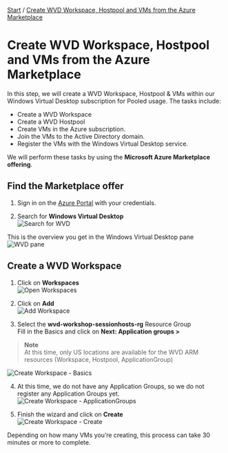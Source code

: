 [Start](/CA-Microsoft-WVD_ARM-Workshop/) / [Create WVD Workspace, Hostpool and VMs from the Azure Marketplace](/CA-Microsoft-WVD_ARM-Workshop/Create%20WVD%20Hostpool%20and%20VM%20for%20Pooled%20usage/)
# Create WVD Workspace, Hostpool and VMs from the Azure Marketplace

In this step, we will create a WVD Workspace, Hostpool & VMs within our Windows Virtual Desktop subscription for Pooled usage. The tasks include:

* Create a WVD Workspace
* Create a WVD Hostpool
* Create VMs in the Azure subscription.
* Join the VMs to the Active Directory domain.
* Register the VMs with the Windows Virtual Desktop service.

We will perform these tasks by using the **Microsoft Azure Marketplace offering**.

## Find the Marketplace offer

1. Sign in on the [Azure Portal](https://portal.azure.com) with your credentials.

2. Search for **Windows Virtual Desktop**<br/>
![Search for WVD](https://michawets.github.io/CA-Microsoft-WVD_ARM-Workshop/images/AzurePortal-SearchWindowsVirtualDesktop.png)

This is the overview you get in the Windows Virtual Desktop pane<br/>
![WVD pane](https://michawets.github.io/CA-Microsoft-WVD_ARM-Workshop/images/AzurePortal-SearchWindowsVirtualDesktop-Overview.png)


## Create a WVD Workspace

1. Click on **Workspaces**<br/>
![Open Workspaces](https://michawets.github.io/CA-Microsoft-WVD_ARM-Workshop/images/AzurePortal-WVD-CreateWorkspace.png)

2. Click on **Add**<br/>
![Add Workspace](https://michawets.github.io/CA-Microsoft-WVD_ARM-Workshop/images/AzurePortal-WVD-CreateWorkspace-Add.png)

3. Select the **wvd-workshop-sessionhosts-rg** Resource Group<br/>
Fill in the Basics and click on **Next: Application groups >**<br/>
 > **Note**<br/>
 > At this time, only US locations are available for the WVD ARM resources (Workspace, Hostpool, ApplicationGroup)
 > 
![Create Workspace - Basics](https://michawets.github.io/CA-Microsoft-WVD_ARM-Workshop/images/AzurePortal-WVD-CreateWorkspace-Basics.png)

4. At this time, we do not have any Application Groups, so we do not register any Application Groups yet.<br/>
![Create Workspace - ApplicationGroups](https://michawets.github.io/CA-Microsoft-WVD_ARM-Workshop/images/AzurePortal-WVD-CreateWorkspace-ApplicationGroups.png)

5. Finish the wizard and click on **Create**<br/>
![Create Workspace - Create](https://michawets.github.io/CA-Microsoft-WVD_ARM-Workshop/images/AzurePortal-WVD-CreateWorkspace-Create.png)

Depending on how many VMs you’re creating, this process can take 30 minutes or more to complete.



<script type="text/javascript">
    setTimeout(function() { 
            document.getElementById("sidebar").style.display = "none";
            document.getElementById("main-content").style.width = "90%"
            var x = document.getElementsByClassName('inner clearfix'); 
            x[0].style.width = "75%";
            var x = document.getElementsByClassName('inner'); 
            x[0].style.width = "90%";
            var x = document.getElementsByTagName('h1'); 
            x[0].style.width = "90%";
            x[0].style.textAlign = "center"
            x[0].innerHTML = "Microsoft & Cloud-Architect WVD Workshop"
        }, 250);
</script>